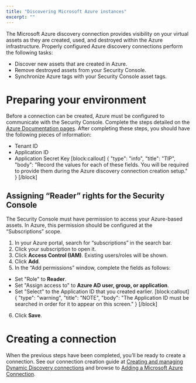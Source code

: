 ```yaml
---
title: "Discovering Microsoft Azure instances"
excerpt: ""
---
```

The Microsoft Azure discovery connection provides visibility on your virtual assets as they are created, used, and destroyed within the Azure infrastructure.  Properly configured Azure discovery connections perform the following tasks:

* Discover new assets that are created in Azure.
* Remove destroyed assets from your Security Console.
* Synchronize Azure tags with your Security Console asset tags.

# Preparing your environment

Before a connection can be created, Azure must be configured to communicate with the Security Console.  Complete the steps detailed on the [Azure Documentation pages](https://docs.microsoft.com/en-us/azure/azure-resource-manager/resource-group-create-service-principal-portal).  After completing these steps, you should have the following pieces of information:

* Tenant ID
* Application ID
* Application Secret Key
[block:callout]
{
  "type": "info",
  "title": "TIP",
  "body": "Record the values for each of these fields.  You will be required to provide them during the Azure discovery connection creation setup."
}
[/block]
## Assigning “Reader” rights for the Security Console

The Security Console must have permission to access your Azure-based assets.  In Azure, this permission should be configured at the “Subscriptions” scope.

1. In your Azure portal, search for “subscriptions” in the search bar.
2. Click your subscription to open it.
3. Click **Access Control (IAM)**.  Existing users/roles will be shown.
4. Click **Add**.
5. In the “Add permissions” window, complete the fields as follows:
  * Set "Role" to **Reader**.
  * Set "Assign access to" to **Azure AD user, group, or application**.
  * Set "Select" to the Application ID that you created earlier.
[block:callout]
{
  "type": "warning",
  "title": "NOTE",
  "body": "The Application ID must be searched in order for it to appear on this screen."
}
[/block]
6. Click **Save**.

# Creating a connection

When the previous steps have been completed, you’ll be ready to create a connection.  See our connection creation guide at [Creating and managing Dynamic Discovery connections](doc:creating-and-managing-dynamic-discovery-connections) and browse to [Adding a Microsoft Azure Connection](doc:creating-and-managing-dynamic-discovery-connections#section-adding-a-microsoft-azure-connection).